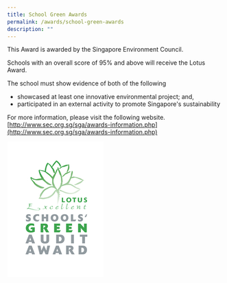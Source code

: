 ```yaml
---
title: School Green Awards
permalink: /awards/school-green-awards
description: ""
---
```

This Award is awarded by the Singapore Environment Council.  

Schools with an overall score of 95% and above will receive the Lotus Award.

The school must show evidence of both of the following
* showcased at least one innovative environmental project; and, 
* participated in an external activity to promote Singapore's sustainability 

For more information, please visit the following website. <br> [http://www.sec.org.sg/sga/awards-information.php](http://www.sec.org.sg/sga/awards-information.php)

![](/images/lotus_green_award1.jpg)